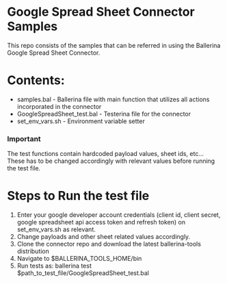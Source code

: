 # Google Spread Sheet Connector Samples

This repo consists of the samples that can be referred in using the Ballerina Google Spread Sheet Connector.

# Contents:
  - samples.bal - Ballerina file with main function that utilizes all actions incorporated in the connector
  - GoogleSpreadSheet_test.bal - Testerina file for the connector
  - set_env_vars.sh - Environment variable setter
 
### Important
The test functions contain hardcoded payload values, sheet ids, etc... These has to be changed accordingly with relevant values before running the test file.
  
# Steps to Run the test file
 1. Enter your google developer account credentials (client id, client secret, google spreadsheet api access token and refresh token) on set_env_vars.sh as relevant.
 2. Change payloads and other sheet related values accordingly.
 3. Clone the connector repo and download the latest ballerina-tools distribution
 4. Navigate to $BALLERINA_TOOLS_HOME/bin
 5. Run tests as: ballerina test $path_to_test_file/GoogleSpreadSheet_test.bal
